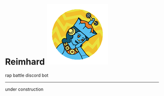 # Reimhard ![Reimhard logo](assets/img/reimhard_sm.png "Reimhard logo")

rap battle discord bot

___

under construction
